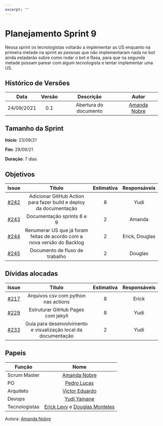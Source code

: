 ```yaml
---
excerpt: ""
---
```


# Planejamento Sprint 9
Nessa sprint os tecnologistas voltarão a implementar as US enquanto na primeira metade na sprint as pessoas que não implementaram nada no bot ainda estadarão sobre como rodar o bot e Rasa, para que na segunda metade possam parear com algum tecnologista e tentar implementar uma US.

## Histórico de Versões

| Data       | Versão | Descrição                      | Autor             |
| :--------: | :----: | :----------:                   | :---------------: |
| 24/09/2021 |  0.1   | Abertura do documento | [Amanda Nobre](https://github.com/AmandaNbr)|

## Tamanho da Sprint

**Início**: 23/09/21

**Fim**: 29/09/21

**Duração**: 7 dias

## Objetivos

| Issue |            Título            |      Estimativa     |        Responsáveis         | 
|:-----:|:----------------------------:|:-------------------:|:---------------------------:|
| [#242](https://github.com/fga-eps-mds/2021-1-Bot/issues/242) | Adicionar GitHub Action para fazer build e deploy da documentação | 8 | Yudi |
| [#243](https://github.com/fga-eps-mds/2021-1-Bot/issues/243) | Documentação sprints 8 e 9 | 2 | Amanda |
| [#244](https://github.com/fga-eps-mds/2021-1-Bot/issues/244) | Renumerar US que já foram feitas de acordo com a nova versão do Backlog | 2 | Erick, Douglas |
| [#245](https://github.com/fga-eps-mds/2021-1-Bot/issues/245) | Documento de fluxo de trabalho | 2 | Douglas |


## Dívidas alocadas
| Issue |            Título            |      Estimativa     |        Responsáveis         | 
|:-----:|:----------------------------:|:-------------------:|:---------------------------:|
| [#217](https://github.com/fga-eps-mds/2021-1-Bot/issues/217) | Arquivos csv com python nas actions | 8 | Erick |
| [#229](https://github.com/fga-eps-mds/2021-1-Bot/issues/229) | Estruturar GitHub Pages com jekyll | 8 | Yudi |
| [#233](https://github.com/fga-eps-mds/2021-1-Bot/issues/233) | Guia para desenvolvimento e visualização local da documentação | 2 | Yudi |

## Papeis

|      Função      |            Nome            |
|------------------|:--------------------------:|
| Scrum Master | [Amanda Nobre](https://github.com/AmandaNbr) |
| PO | [Pedro Lucas](https://github.com/PedroLSF) |
| Arquiteto | [Victor Eduardo](https://github.com/victorear05) |
| Devops | [Yudi Yamane](https://github.com/yudi-azvd) |
| Tecnologistas | [Erick Levy](https://github.com/Ericklevy) e [Douglas Monteles](https://github.com/DouglasMonteles) |

Autora: [Amanda Nobre](https://github.com/AmandaNbr)
